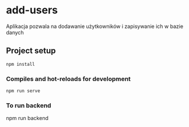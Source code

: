 # add-users

Aplikacja pozwala na dodawanie użytkowników
i zapisywanie ich w bazie danych

## Project setup
```
npm install
```
### Compiles and hot-reloads for development
```
npm run serve
```
### To run backend

npm run backend
```
